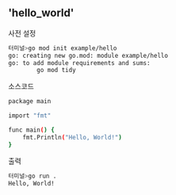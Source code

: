 ## 'hello_world'

사전 설정
```sh
터미널>go mod init example/hello
go: creating new go.mod: module example/hello
go: to add module requirements and sums:
        go mod tidy
```

소스코드

```sh
package main

import "fmt"

func main() {
    fmt.Println("Hello, World!")
}
```

출력

```sh
터미널>go run .
Hello, World!
```
